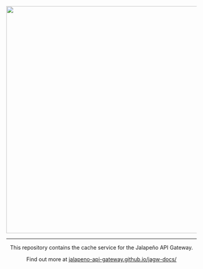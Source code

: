 <p align="center">
  <img src="https://user-images.githubusercontent.com/32648275/158902584-30c3a3b4-9f26-475c-9ea1-51116f62be5a.svg" width="600" />
</p>

<hr />

<p align="center">
  This repository contains the cache service for the Jalapeño API Gateway.
</p>

<p align="center">
  Find out more at <a href="https://jalapeno-api-gateway.github.io/jagw-docs/">jalapeno-api-gateway.github.io/jagw-docs/</a>
</p>
